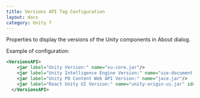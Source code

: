 ```yaml
---
title: Versions API Tag Configuration
layout: docs
category: Unity 7
---
```

Properties to display the versions of the Unity components in About dialog.

Example of configuration:

```xml
<VersionsAPI>
    <jar label="Unity Version:" name="vu-core.jar"/>
    <jar label="Unity Intelligence Engine Version:" name="uie-document.jar"/>
    <jar label="Unity P8 Content Web API Version:" name="jace.jar"/>
    <jar label="React Unity UI Version:" name="unity-origin-ui.jar" id="React-Unity-UI-Version"/>
  </VersionsAPI>
```
